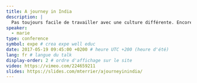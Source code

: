 ```yaml
---
title: A journey in India
description: |
  Pas toujours facile de travailler avec une culture différente. Encore plus à distance et dans une autre langue. Après cinq ans entre l'Inde et Paris, à travailler et faire l’interface entre des chefs de projets français et des développeurs indiens, sur place ou à distance, je vais casser quelques clichés et vous partager mes techniques de sioux pour m’assurer que tous les intervenants du projet arrivent à travailler ensemble.
speaker:
  - marie
type: conference
symbol: expe # crea expe well educ
date: 2017-05-19 09:45:00 +0200 # heure UTC +200 (heure d'été)
lang: fr # langue du talk
display-order: 2 # ordre d'affichage sur le site
video: https://vimeo.com/224659211
slides: https://slides.com/mterrier/ajourneyinindia/
---
```

